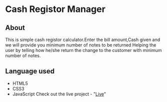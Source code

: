 # Cash Registor Manager

## About

This is simple cash registor calculator.Enter the bill amount,Cash given and we will provide you minimum number of notes to be returned
Helping the user by telling how he/she return the change to the customer with minimum number of notes.
## Language used

- HTML5
- CSS3
- JavaScript
Check out the live project - "[Live](https://vishalyadav-code.github.io/cash-manager/)"
